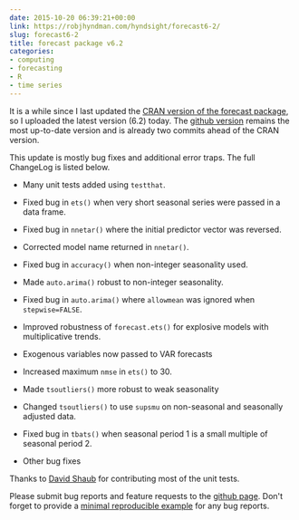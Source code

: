 ```yaml
---
date: 2015-10-20 06:39:21+00:00
link: https://robjhyndman.com/hyndsight/forecast6-2/
slug: forecast6-2
title: forecast package v6.2
categories:
- computing
- forecasting
- R
- time series
---
```


It is a while since I last updated the [CRAN version of the forecast package](https://cran.r-project.org/package=forecast), so I uploaded the latest version (6.2) today. The [github version](https://github.com/robjhyndman/forecast) remains the most up-to-date version and is already two commits ahead of the CRAN version.

This update is mostly bug fixes and additional error traps. The full ChangeLog is listed below.<!-- more -->



  * Many unit tests added using `testthat`.

  * Fixed bug in `ets()` when very short seasonal series were passed in a data frame.

  * Fixed bug in `nnetar()` where the initial predictor vector was reversed.

  * Corrected model name returned in `nnetar()`.

  * Fixed bug in `accuracy()` when non-integer seasonality used.

  * Made `auto.arima()` robust to non-integer seasonality.

  * Fixed bug in `auto.arima()` where `allowmean` was ignored when `stepwise=FALSE`.

  * Improved robustness of `forecast.ets()` for explosive models with multiplicative trends.

  * Exogenous variables now passed to VAR forecasts

  * Increased maximum `nmse` in `ets()` to 30.

  * Made `tsoutliers()` more robust to weak seasonality

  * Changed `tsoutliers()` to use `supsmu` on non-seasonal and seasonally adjusted data.

  * Fixed bug in `tbats()` when seasonal period 1 is a small multiple of seasonal period 2.

  * Other bug fixes

Thanks to [David Shaub](https://github.com/dashaub) for contributing most of the unit tests.

Please submit bug reports and feature requests to the [github page](https://github.com/robjhyndman/forecast/issues). Don't forget to provide a [minimal reproducible example](https://robjhyndman.com/hyndsight/minimal-reproducible-examples/) for any bug reports.
